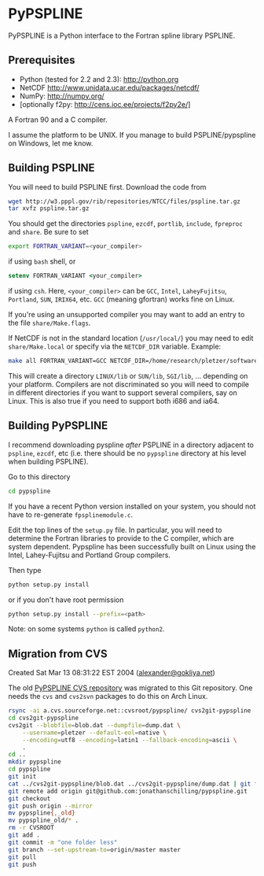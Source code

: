 # PyPSPLINE
PyPSPLINE is a Python interface to the Fortran spline library PSPLINE. 

## Prerequisites

* Python (tested for 2.2 and 2.3): http://python.org
* NetCDF http://www.unidata.ucar.edu/packages/netcdf/
* NumPy: http://numpy.org/
* [optionally f2py: http://cens.ioc.ee/projects/f2py2e/]

A Fortran 90 and a C compiler.

I assume the platform to be UNIX. If you manage to build PSPLINE/pypspline on Windows, let me know. 

## Building PSPLINE

You will need to build PSPLINE first. Download the code from 

```bash
wget http://w3.pppl.gov/rib/repositories/NTCC/files/pspline.tar.gz
tar xvfz pspline.tar.gz
```

You should get the directories `pspline`, `ezcdf`, `portlib`, `include`, `fpreproc` and `share`. Be sure to set

```bash
export FORTRAN_VARIANT=<your_compiler>
```

if using `bash` shell, or

```csh
setenv FORTRAN_VARIANT <your_compiler>
```

if using `csh`.
Here, `<your_compiler>` can be `GCC`, `Intel`, `LaheyFujitsu`, `Portland`, `SUN`, `IRIX64`, etc.
`GCC` (meaning gfortran) works fine on Linux. 

If you're using an unsupported compiler you may want to add an entry to the file `share/Make.flags`. 

If NetCDF is not in the standard location (`/usr/local/`) you may need to edit `share/Make.local` or specify
via the `NETCDF_DIR` variable. Example:

```bash
make all FORTRAN_VARIANT=GCC NETCDF_DIR=/home/research/pletzer/software/netcdf
```

This will create a directory `LINUX/lib`
or `SUN/lib`, `SGI/lib`, ... depending on your platform.
Compilers are not discriminated so you will need to compile in different directories
if you want to support several compilers, say on Linux.
This is also true if you need to support both i686 and ia64.

## Building PyPSPLINE

I recommend downloading pyspline *after* PSPLINE in a directory adjacent to `pspline`, `ezcdf`, etc
(i.e. there should be no `pypspline` directory at his level when building PSPLINE). 

Go to this directory

```bash
cd pypspline
```

If you have a recent Python version installed on your system, you should not have to re-generate `fpsplinemodule.c`.

Edit the top lines of the `setup.py` file.
In particular, you will need to determine the Fortran libraries to provide to the C compiler, which are system dependent.
Pypspline has been successfully built on Linux using the Intel, Lahey-Fujitsu and Portland Group compilers. 

Then type

```bash
python setup.py install
```

or if you don't have root permission

```bash
python setup.py install --prefix=<path>
```

Note: on some systems `python` is called `python2`.

## Migration from CVS

Created Sat Mar 13 08:31:22 EST 2004 (alexander@gokliya.net)

The old [PyPSPLINE CVS repository](https://sourceforge.net/projects/pypspline/) was migrated to this Git repository.
One needs the `cvs` and `cvs2svn` packages to do this on Arch Linux.

```bash
rsync -ai a.cvs.sourceforge.net::cvsroot/pypspline/ cvs2git-pypspline
cd cvs2git-pypspline
cvs2git --blobfile=blob.dat --dumpfile=dump.dat \
    --username=pletzer --default-eol=native \
    --encoding=utf8 --encoding=latin1 --fallback-encoding=ascii \
    .
cd ..
mkdir pypspline
cd pypspline
git init
cat ../cvs2git-pypspline/blob.dat ../cvs2git-pypspline/dump.dat | git fast-import
git remote add origin git@github.com:jonathanschilling/pypspline.git
git checkout
git push origin --mirror
mv pypspline{,_old}
mv pypspline_old/* .
rm -r CVSROOT
git add .
git commit -m "one folder less"
git branch --set-upstream-to=origin/master master
git pull
git push
```
